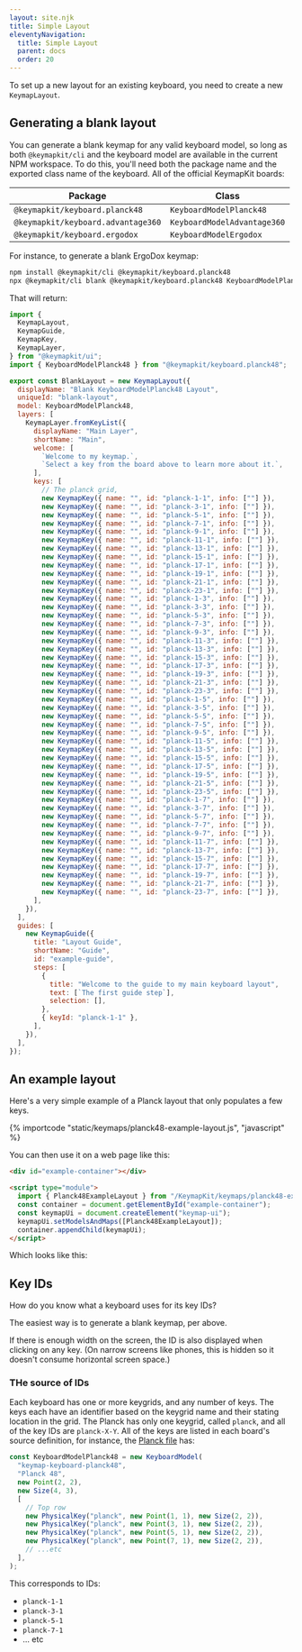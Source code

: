 ```yaml
---
layout: site.njk
title: Simple Layout
eleventyNavigation:
  title: Simple Layout
  parent: docs
  order: 20
---
```


To set up a new layout for an existing keyboard,
you need to create a new `KeymapLayout`.

## Generating a blank layout

You can generate a blank keymap for any valid keyboard model,
so long as both `@keymapkit/cli` and the keyboard model are available in the current NPM workspace.
To do this, you'll need both the package name and the exported class name of the keyboard.
All of the official KeymapKit boards:

| Package                            | Class                       |
| ---------------------------------- | --------------------------- |
| `@keymapkit/keyboard.planck48`     | `KeyboardModelPlanck48`     |
| `@keymapkit/keyboard.advantage360` | `KeyboardModelAdvantage360` |
| `@keymapkit/keyboard.ergodox`      | `KeyboardModelErgodox`      |

For instance, to generate a blank ErgoDox keymap:

```sh
npm install @keymapkit/cli @keymapkit/keyboard.planck48
npx @keymapkit/cli blank @keymapkit/keyboard.planck48 KeyboardModelPlanck48
```

That will return:

```javascript
import {
  KeymapLayout,
  KeymapGuide,
  KeymapKey,
  KeymapLayer,
} from "@keymapkit/ui";
import { KeyboardModelPlanck48 } from "@keymapkit/keyboard.planck48";

export const BlankLayout = new KeymapLayout({
  displayName: "Blank KeyboardModelPlanck48 Layout",
  uniqueId: "blank-layout",
  model: KeyboardModelPlanck48,
  layers: [
    KeymapLayer.fromKeyList({
      displayName: "Main Layer",
      shortName: "Main",
      welcome: [
        `Welcome to my keymap.`,
        `Select a key from the board above to learn more about it.`,
      ],
      keys: [
        // The planck grid,
        new KeymapKey({ name: "", id: "planck-1-1", info: [""] }),
        new KeymapKey({ name: "", id: "planck-3-1", info: [""] }),
        new KeymapKey({ name: "", id: "planck-5-1", info: [""] }),
        new KeymapKey({ name: "", id: "planck-7-1", info: [""] }),
        new KeymapKey({ name: "", id: "planck-9-1", info: [""] }),
        new KeymapKey({ name: "", id: "planck-11-1", info: [""] }),
        new KeymapKey({ name: "", id: "planck-13-1", info: [""] }),
        new KeymapKey({ name: "", id: "planck-15-1", info: [""] }),
        new KeymapKey({ name: "", id: "planck-17-1", info: [""] }),
        new KeymapKey({ name: "", id: "planck-19-1", info: [""] }),
        new KeymapKey({ name: "", id: "planck-21-1", info: [""] }),
        new KeymapKey({ name: "", id: "planck-23-1", info: [""] }),
        new KeymapKey({ name: "", id: "planck-1-3", info: [""] }),
        new KeymapKey({ name: "", id: "planck-3-3", info: [""] }),
        new KeymapKey({ name: "", id: "planck-5-3", info: [""] }),
        new KeymapKey({ name: "", id: "planck-7-3", info: [""] }),
        new KeymapKey({ name: "", id: "planck-9-3", info: [""] }),
        new KeymapKey({ name: "", id: "planck-11-3", info: [""] }),
        new KeymapKey({ name: "", id: "planck-13-3", info: [""] }),
        new KeymapKey({ name: "", id: "planck-15-3", info: [""] }),
        new KeymapKey({ name: "", id: "planck-17-3", info: [""] }),
        new KeymapKey({ name: "", id: "planck-19-3", info: [""] }),
        new KeymapKey({ name: "", id: "planck-21-3", info: [""] }),
        new KeymapKey({ name: "", id: "planck-23-3", info: [""] }),
        new KeymapKey({ name: "", id: "planck-1-5", info: [""] }),
        new KeymapKey({ name: "", id: "planck-3-5", info: [""] }),
        new KeymapKey({ name: "", id: "planck-5-5", info: [""] }),
        new KeymapKey({ name: "", id: "planck-7-5", info: [""] }),
        new KeymapKey({ name: "", id: "planck-9-5", info: [""] }),
        new KeymapKey({ name: "", id: "planck-11-5", info: [""] }),
        new KeymapKey({ name: "", id: "planck-13-5", info: [""] }),
        new KeymapKey({ name: "", id: "planck-15-5", info: [""] }),
        new KeymapKey({ name: "", id: "planck-17-5", info: [""] }),
        new KeymapKey({ name: "", id: "planck-19-5", info: [""] }),
        new KeymapKey({ name: "", id: "planck-21-5", info: [""] }),
        new KeymapKey({ name: "", id: "planck-23-5", info: [""] }),
        new KeymapKey({ name: "", id: "planck-1-7", info: [""] }),
        new KeymapKey({ name: "", id: "planck-3-7", info: [""] }),
        new KeymapKey({ name: "", id: "planck-5-7", info: [""] }),
        new KeymapKey({ name: "", id: "planck-7-7", info: [""] }),
        new KeymapKey({ name: "", id: "planck-9-7", info: [""] }),
        new KeymapKey({ name: "", id: "planck-11-7", info: [""] }),
        new KeymapKey({ name: "", id: "planck-13-7", info: [""] }),
        new KeymapKey({ name: "", id: "planck-15-7", info: [""] }),
        new KeymapKey({ name: "", id: "planck-17-7", info: [""] }),
        new KeymapKey({ name: "", id: "planck-19-7", info: [""] }),
        new KeymapKey({ name: "", id: "planck-21-7", info: [""] }),
        new KeymapKey({ name: "", id: "planck-23-7", info: [""] }),
      ],
    }),
  ],
  guides: [
    new KeymapGuide({
      title: "Layout Guide",
      shortName: "Guide",
      id: "example-guide",
      steps: [
        {
          title: "Welcome to the guide to my main keyboard layout",
          text: [`The first guide step`],
          selection: [],
        },
        { keyId: "planck-1-1" },
      ],
    }),
  ],
});
```

## An example layout

Here's a very simple example of a Planck layout that only populates a few keys.

{% importcode "static/keymaps/planck48-example-layout.js", "javascript" %}

You can then use it on a web page like this:

```html
<div id="example-container"></div>

<script type="module">
  import { Planck48ExampleLayout } from "/KeymapKit/keymaps/planck48-example-layout.js";
  const container = document.getElementById("example-container");
  const keymapUi = document.createElement("keymap-ui");
  keymapUi.setModelsAndMaps([Planck48ExampleLayout]);
  container.appendChild(keymapUi);
</script>
```

Which looks like this:

<div id="example-container"></div>

<script type="module">
  import { Planck48ExampleLayout } from "/KeymapKit/keymaps/planck48-example-layout.js";
  const container = document.getElementById("example-container");
  const keymapUi = document.createElement("keymap-ui");
  keymapUi.setModelsAndMaps([Planck48ExampleLayout]);
  container.appendChild(keymapUi);
</script>

## Key IDs

How do you know what a keyboard uses for its key IDs?

The easiest way is to generate a blank keymap, per above.

If there is enough width on the screen,
the ID is also displayed when clicking on any key.
(On narrow screens like phones, this is hidden so it doesn't consume horizontal screen space.)

### THe source of IDs

Each keyboard has one or more keygrids,
and any number of keys.
The keys each have an identifier based on the keygrid name and their stating location in the grid.
The Planck has only one keygrid, called `planck`,
and all of the key IDs are `planck-X-Y`.
All of the keys are listed in each board's source definition,
for instance,
the [Planck file](https://github.com/mrled/KeymapKit/blob/master/keyboard.planck48/index.ts)
has:

```typescript
const KeyboardModelPlanck48 = new KeyboardModel(
  "keymap-keyboard-planck48",
  "Planck 48",
  new Point(2, 2),
  new Size(4, 3),
  [
    // Top row
    new PhysicalKey("planck", new Point(1, 1), new Size(2, 2)),
    new PhysicalKey("planck", new Point(3, 1), new Size(2, 2)),
    new PhysicalKey("planck", new Point(5, 1), new Size(2, 2)),
    new PhysicalKey("planck", new Point(7, 1), new Size(2, 2)),
    // ...etc
  ],
);
```

This corresponds to IDs:

- `planck-1-1`
- `planck-3-1`
- `planck-5-1`
- `planck-7-1`
- ... etc
